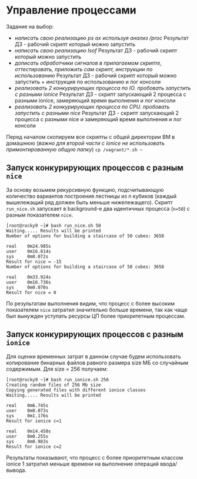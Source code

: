 # Управление процессами
Задание на выбор:
- *написать свою реализацию ps ax используя анализ /proc*
Результат ДЗ - рабочий скрипт который можно запустить
- *написать свою реализацию lsof*
Результат ДЗ - рабочий скрипт который можно запустить
- *дописать обработчики сигналов в прилагаемом скрипте, оттестировать, приложить сам скрипт, инструкции по использованию*
Результат ДЗ - рабочий скрипт который можно запустить + инструкция по использованию и лог консоли
- *реализовать 2 конкурирующих процесса по IO. пробовать запустить с разными ionice*
Результат ДЗ - скрипт запускающий 2 процесса с разными ionice, замеряющий время выполнения и лог консоли
- *реализовать 2 конкурирующих процесса по CPU. пробовать запустить с разными nice*
Результат ДЗ - скрипт запускающий 2 процесса с разными nice и замеряющий время выполнения и лог консоли

Перед началом скопируем все скрипты с общей директории ВМ в домашнюю (*важно для второй части с ionice не использовать примонтированную общую папку*)
`cp /vagrant/*.sh ~`

## Запуск конкурирующих процессов с разным `nice`
За основу возьмем рекурсивную функцию, подсчитывающую количество вариантов построения лестницы из n кубиков (каждый вышележащий ряд должен быть меньше нижележащего).
Скрипт `run_nice.sh` запускает в background-е два идентичных процесса (`n=50`) с разным показателем `nice`.
```
[root@rocky9 ~]# bash run_nice.sh 50
Waiting..... Results will be printed
Number of options for building a staircase of 50 cubes: 3658

real    0m24.985s
user    0m16.814s
sys     0m0.072s
Result for nice = -15
Number of options for building a staircase of 50 cubes: 3658

real    0m33.924s
user    0m16.736s
sys     0m0.070s
Result for nice = 0
```
По результатам выполнения видим, что процесс с более высоким показателем `nice` затратил значительно больше времени, так как чаще был вынужден уступать ресурсы ЦП более приоритетным процессам.
## Запуск конкурирующих процессов с разным `ionice`
Для оценки временных затрат в данном случае будем использовать копирование бинарных файлов равного размера size МБ со случайным содержимым.
Для size = 256 получаем:
```
[root@rocky9 ~]# bash run_ionice.sh 256
Creating random files of 256 Mb size
Copying generated files with different ionice classes
Waiting..... Results will be printed

real    0m6.745s
user    0m0.073s
sys     0m1.176s
Result for ionice c=1

real    0m14.450s
user    0m0.255s
sys     0m0.983s
Result for ionice c=2
```
Результаты показывают, что процесс с более приоритетным классом ionice 1 затратил меньше времени на выполнение операций ввода/вывода.
